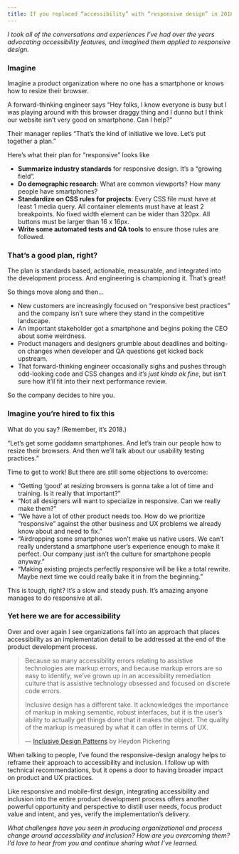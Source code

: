 ```yaml
---
title: If you replaced “accessibility” with “responsive design” in 2018, this is what you’d get
---
```


_I took all of the conversations and experiences I’ve had over the years advocating accessibility features, and imagined them applied to responsive design._

### Imagine

Imagine a product organization where no one has a smartphone or knows how to resize their browser.

A forward-thinking engineer says “Hey folks, I know everyone is busy but I was playing around with this browser draggy thing and I dunno but I think our website isn’t very good on smartphone. Can I help?”

Their manager replies “That’s the kind of initiative we love. Let’s put together a plan.”

Here’s what their plan for “responsive” looks like

- **Summarize industry standards** for responsive design. It’s a “growing field”.
- **Do demographic research**: What are common viewports? How many people have smartphones?
- **Standardize on CSS rules for projects**: Every CSS file must have at least 1 media query. All container elements must have at least 2 breakpoints. No fixed width element can be wider than 320px. All buttons must be larger than 16 x 16px.
- **Write some automated tests and QA tools** to ensure those rules are followed.

### That’s a good plan, right?

The plan is standards based, actionable, measurable, and integrated into the development process. And engineering is championing it. That’s great!

So things move along and then…

- New customers are increasingly focused on “responsive best practices” and the company isn’t sure where they stand in the competitive landscape.
- An important stakeholder got a smartphone and begins poking the CEO about some weirdness.
- Product managers and designers grumble about deadlines and bolting-on changes when developer and QA questions get kicked back upstream.
- That forward-thinking engineer occasionally sighs and pushes through odd-looking code and CSS changes and _it’s just kinda ok fine_, but isn’t sure how it’ll fit into their next performance review.

So the company decides to hire you.

### Imagine you’re hired to fix this

What do you say? (Remember, it’s 2018.)

“Let’s get some goddamn smartphones. And let’s train our people how to resize their browsers. And then we’ll talk about our usability testing practices.”

Time to get to work! But there are still some objections to overcome:

- “Getting ‘good’ at resizing browsers is gonna take a lot of time and training. Is it really that important?”
- “Not all designers will want to specialize in responsive. Can we really make them?”
- “We have a lot of other product needs too. How do we prioritize “responsive” against the other business and UX problems we already know about and need to fix.”
- “Airdropping some smartphones won’t make us native users. We can’t really understand a smartphone user’s experience enough to make it perfect. Our company just isn’t the culture for smartphone people anyway.”
- “Making existing projects perfectly responsive will be like a total rewrite. Maybe next time we could really bake it in from the beginning.”

This is tough, right? It’s a slow and steady push. It’s amazing anyone manages to do responsive at all.

### Yet here we are for accessibility

Over and over again I see organizations fall into an approach that places accessibility as an implementation detail to be addressed at the end of the product development process.

> Because so many accessibility errors relating to assistive technologies are markup errors, and because markup errors are so easy to identify, we’ve grown up in an accessibility remediation culture that is assistive technology obsessed and focused on discrete code errors. 
>
> Inclusive design has a different take. It acknowledges the importance of markup in making semantic, robust interfaces, but it is the user’s ability to actually get things done that it makes the object. The quality of the markup is measured by what it can offer in terms of UX.
>
> — [Inclusive Design Patterns](https://shop.smashingmagazine.com/products/inclusive-design-patterns) by Heydon Pickering

When talking to people, I’ve found the responsive-design analogy helps to reframe their approach to accessibility and inclusion. I follow up with technical recommendations, but it opens a door to having broader impact on product and UX practices.

Like responsive and mobile-first design, integrating accessibility and inclusion into the entire product development process offers another powerful opportunity and perspective to distill user needs, focus product value and intent, and yes, verify the implementation’s delivery.

_What challenges have you seen in producing organizational and process change around accessibility and inclusion? How are you overcoming them? I’d love to hear from you and continue sharing what I’ve learned._
